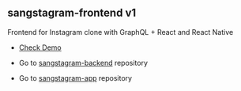 ## sangstagram-frontend v1

Frontend for Instagram clone with GraphQL + React and React Native

- [Check Demo](https://sangstagram.netlify.app/)

- Go to [sangstagram-backend](https://github.com/wwdbsh/sangstagram-back) repository

- Go to [sangstagram-app](https://github.com/wwdbsh/sangstagram-app) repository